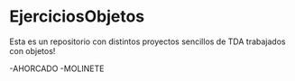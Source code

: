 # EjerciciosObjetos

Esta es un repositorio con distintos proyectos sencillos de TDA trabajados con objetos!

-AHORCADO
-MOLINETE
